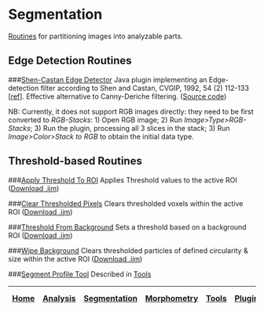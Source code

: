 # Segmentation
  [Routines][home] for partitioning images into analyzable parts.


## Edge Detection Routines
###[Shen-Castan Edge Detector](../BAR/README.md#bar-plugins)
   Java plugin implementing an Edge-detection filter according to Shen and Castan, CVGIP, 1992, 54 (2) 112-133 [[ref](../README.md#references)]. Effective alternative to Canny-Deriche filtering.
   ([Source code](../BAR/src/main/java/bar/ShenCastan.java))

   NB: Currently, it does not support RGB images directly: they need to be first  converted to _RGB-Stacks_: 1) Open RGB image; 2) Run _Image>Type>RGB-Stacks_; 3) Run the plugin, processing all 3 slices in the stack; 3) Run _Image>Color>Stack to RGB_ to obtain the initial data type.


## Threshold-based Routines
###[Apply Threshold To ROI](./Apply_Threshold_To_ROI.ijm)
   Applies Threshold values to the active ROI
   ([Download .ijm](./Apply_Threshold_To_ROI.ijm?raw=true))

###[Clear Thresholded Pixels](./Clear_Thresholded_Pixels.ijm)
   Clears thresholded voxels within the active ROI
   ([Download .ijm](./Clear_Thresholded_Pixels.ijm?raw=true))

###[Threshold From Background](./Threshold_From_Background.ijm)
   Sets a threshold based on a background ROI
   ([Download .ijm](./Threshold_From_Background.ijm?raw=true))

###[Wipe Background](./Wipe_Background.ijm)
   Clears thresholded particles of defined circularity & size within the active ROI
   ([Download .ijm](./Wipe_Background.ijm?raw=true))

###[Segment Profile Tool](../Tools/README.md#segment-profile)
   Described in [Tools](../Tools/README.md#segment-profile)




| [Home] | [Analysis] | [Segmentation] | [Morphometry] | [Tools] | [Plugins] | [Fiji docs] |
|:------:|:----------:|:--------------:|:-------------:|:-------:|:---------:|:-----------:|

[Home]: ../README.md#scripts
[Analysis]: https://github.com/tferr/Scripts/blob/master/Data_Analysis/README.md#analysis
[Annotation]: https://github.com/tferr/Scripts/blob/master/Annotation/README.md#annotation
[Segmentation]: https://github.com/tferr/Scripts/blob/master/Segmentation/README.md#segmentation
[Morphometry]: https://github.com/tferr/Scripts/blob/master/Morphometry/README.md#morphometry
[Tools]: https://github.com/tferr/Scripts/blob/master/Tools/README.md#tools-and-toolsets
[Plugins]: https://github.com/tferr/Scripts/blob/master/BAR/README.md#bar-plugins
[Fiji docs]: http://fiji.sc/BAR
